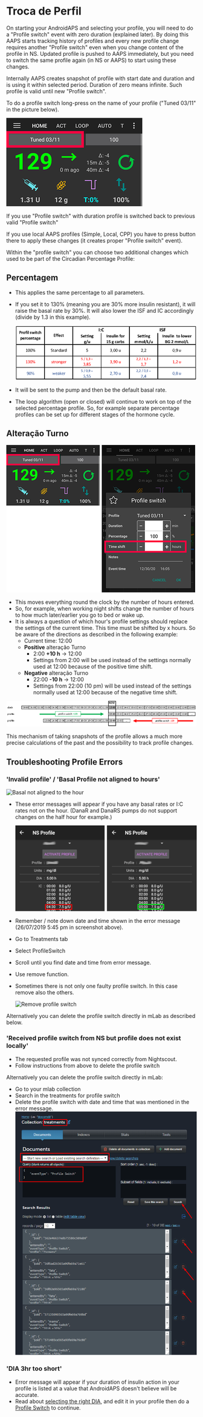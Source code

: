 # Troca de Perfil

On starting your AndroidAPS and selecting your profile, you will need to do a "Profile switch" event with zero duration (explained later). By doing this AAPS starts tracking history of profiles and every new profile change requires another "Profile switch" even when you change content of the profile in NS. Updated profile is pushed to AAPS immediately, but you need to switch the same profile again (in NS or AAPS) to start using these changes.

Internally AAPS creates snapshot of profile with start date and duration and is using it within selected period. Duration of zero means infinite. Such profile is valid until new "Profile switch".

To do a profile switch long-press on the name of your profile ("Tuned 03/11" in the picture below).

![Do profile switch](../images/ProfileSwitch_HowTo.png)

If you use "Profile switch" with duration profile is switched back to previous valid "Profile switch"

If you use local AAPS profiles (Simple, Local, CPP) you have to press button there to apply these changes (it creates proper "Profile switch" event).

Within the "profile switch" you can choose two additional changes which used to be part of the Circadian Percentage Profile:

## Percentagem

* This applies the same percentage to all parameters. 
* If you set it to 130% (meaning you are 30% more insulin resistant), it will raise the basal rate by 30%. It will also lower the ISF and IC accordingly (divide by 1.3 in this example).
  
  ![Example profile switch percentage](../images/ProfileSwitchPercentage.png)

* It will be sent to the pump and then be the default basal rate.

* The loop algorithm (open or closed) will continue to work on top of the selected percentage profile. So, for example separate percentage profiles can be set up for different stages of the hormone cycle.

## Alteração Turno

![Profile switch percentage and timeshift](../images/ProfileSwitchTimeShift2.png)

* This moves everything round the clock by the number of hours entered. 
* So, for example, when working night shifts change the number of hours to how much later/earlier you go to bed or wake up.
* It is always a question of which hour's profile settings should replace the settings of the current time. This time must be shifted by x hours. So be aware of the directions as described in the following example: 
  * Current time: 12:00
  * **Positive** alteração Turno 
    * 2:00 **+10 h** -> 12:00
    * Settings from 2:00 will be used instead of the settings normally used at 12:00 because of the positive time shift.
  * **Negative** alteração Turno 
    * 22:00 **-10 h** -> 12:00
    * Settings from 22:00 (10 pm) will be used instead of the settings normally used at 12:00 because of the negative time shift.

![Profile switch timeshift directions](../images/ProfileSwitch_PlusMinus2.png)

This mechanism of taking snapshots of the profile allows a much more precise calculations of the past and the possibility to track profile changes.

## Troubleshooting Profile Errors

### 'Invalid profile' / 'Basal Profile not aligned to hours'

![Basal not aligned to the hour](../images/BasalNotAlignedToHours2.png)

* These error messages will appear if you have any basal rates or I:C rates not on the hour. (DanaR and DanaRS pumps do not support changes on the half hour for example.)
  
  ![Example profile not aligned to hours](../images/ProfileNotAlignedToHours.png)

* Remember / note down date and time shown in the error message (26/07/2019 5:45 pm in screenshot above).

* Go to Treatments tab
* Select ProfileSwitch
* Scroll until you find date and time from error message.
* Use remove function.
* Sometimes there is not only one faulty profile switch. In this case remove also the others.
  
  ![Remove profile switch](../images/PSRemove.png)

Alternatively you can delete the profile switch directly in mLab as described below.

### 'Received profile switch from NS but profile does not exist locally'

* The requested profile was not synced correctly from Nightscout.
* Follow instructions from above to delete the profile switch

Alternatively you can delete the profile switch directly in mLab:

* Go to your mlab collection
* Search in the treatments for profile switch
* Delete the profile switch with date and time that was mentioned in the error message. ![mlab](../images/mLabDeletePS.png)

### 'DIA 3hr too short'

* Error message will appear if your duration of insulin action in your profile is listed at a value that AndroidAPS doesn't believe will be accurate. 
* Read about [selecting the right DIA](https://www.diabettech.com/insulin/why-we-are-regularly-wrong-in-the-duration-of-insulin-action-dia-times-we-use-and-why-it-matters/), and edit it in your profile then do a [Profile Switch](../Usage/Profiles) to continue.